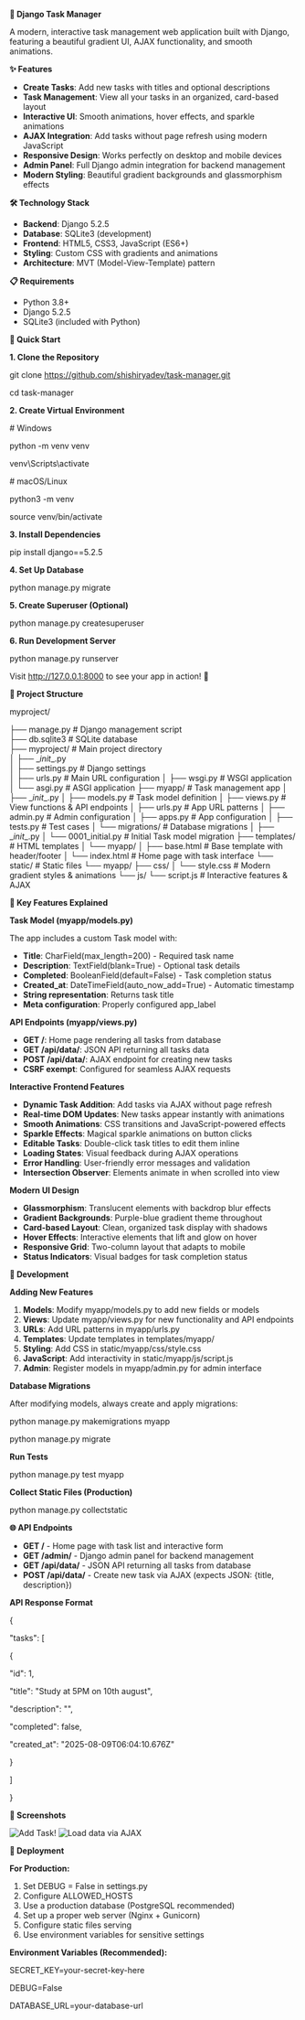**🚀 Django Task Manager**

A modern, interactive task management web application built with Django, featuring a beautiful gradient UI, AJAX functionality, and smooth animations.

**✨ Features**

- **Create Tasks**: Add new tasks with titles and optional descriptions
- **Task Management**: View all your tasks in an organized, card-based layout
- **Interactive UI**: Smooth animations, hover effects, and sparkle animations
- **AJAX Integration**: Add tasks without page refresh using modern JavaScript
- **Responsive Design**: Works perfectly on desktop and mobile devices
- **Admin Panel**: Full Django admin integration for backend management
- **Modern Styling**: Beautiful gradient backgrounds and glassmorphism effects

**🛠️ Technology Stack**

- **Backend**: Django 5.2.5
- **Database**: SQLite3 (development)
- **Frontend**: HTML5, CSS3, JavaScript (ES6+)
- **Styling**: Custom CSS with gradients and animations
- **Architecture**: MVT (Model-View-Template) pattern

**📋 Requirements**

- Python 3.8+
- Django 5.2.5
- SQLite3 (included with Python)

**🚀 Quick Start**

**1\. Clone the Repository**

git clone <https://github.com/shishiryadev/task-manager.git>

cd task-manager

**2\. Create Virtual Environment**

\# Windows

python -m venv venv

venv\\Scripts\\activate

\# macOS/Linux

python3 -m venv

source venv/bin/activate

**3\. Install Dependencies**

pip install django==5.2.5

**4\. Set Up Database**

python manage.py migrate

**5\. Create Superuser (Optional)**

python manage.py createsuperuser

**6\. Run Development Server**

python manage.py runserver

Visit <http://127.0.0.1:8000> to see your app in action! 🎉

**📁 Project Structure**

myproject/

├── manage.py # Django management script  
├── db.sqlite3 # SQLite database  
├── myproject/ # Main project directory  
│ ├── \__init_\_.py  
│ ├── settings.py # Django settings  
│ ├── urls.py # Main URL configuration
│ ├── wsgi.py # WSGI application
│ └── asgi.py # ASGI application
├── myapp/ # Task management app
│ ├── \__init_\_.py
│ ├── models.py # Task model definition
│ ├── views.py # View functions & API endpoints
│ ├── urls.py # App URL patterns
│ ├── admin.py # Admin configuration
│ ├── apps.py # App configuration
│ ├── tests.py # Test cases
│ └── migrations/ # Database migrations
│ ├── \__init_\_.py
│ └── 0001_initial.py # Initial Task model migration
├── templates/ # HTML templates
│ └── myapp/
│ ├── base.html # Base template with header/footer
│ └── index.html # Home page with task interface
└── static/ # Static files
└── myapp/
├── css/
│ └── style.css # Modern gradient styles & animations
└── js/
└── script.js # Interactive features & AJAX

**🎨 Key Features Explained**

**Task Model (myapp/models.py)**

The app includes a custom Task model with:

- **Title**: CharField(max_length=200) - Required task name
- **Description**: TextField(blank=True) - Optional task details
- **Completed**: BooleanField(default=False) - Task completion status
- **Created_at**: DateTimeField(auto_now_add=True) - Automatic timestamp
- **String representation**: Returns task title
- **Meta configuration**: Properly configured app_label

**API Endpoints (myapp/views.py)**

- **GET /**: Home page rendering all tasks from database
- **GET /api/data/**: JSON API returning all tasks data
- **POST /api/data/**: AJAX endpoint for creating new tasks
- **CSRF exempt**: Configured for seamless AJAX requests

**Interactive Frontend Features**

- **Dynamic Task Addition**: Add tasks via AJAX without page refresh
- **Real-time DOM Updates**: New tasks appear instantly with animations
- **Smooth Animations**: CSS transitions and JavaScript-powered effects
- **Sparkle Effects**: Magical sparkle animations on button clicks
- **Editable Tasks**: Double-click task titles to edit them inline
- **Loading States**: Visual feedback during AJAX operations
- **Error Handling**: User-friendly error messages and validation
- **Intersection Observer**: Elements animate in when scrolled into view

**Modern UI Design**

- **Glassmorphism**: Translucent elements with backdrop blur effects
- **Gradient Backgrounds**: Purple-blue gradient theme throughout
- **Card-based Layout**: Clean, organized task display with shadows
- **Hover Effects**: Interactive elements that lift and glow on hover
- **Responsive Grid**: Two-column layout that adapts to mobile
- **Status Indicators**: Visual badges for task completion status

**🔧 Development**

**Adding New Features**

1. **Models**: Modify myapp/models.py to add new fields or models
2. **Views**: Update myapp/views.py for new functionality and API endpoints
3. **URLs**: Add URL patterns in myapp/urls.py
4. **Templates**: Update templates in templates/myapp/
5. **Styling**: Add CSS in static/myapp/css/style.css
6. **JavaScript**: Add interactivity in static/myapp/js/script.js
7. **Admin**: Register models in myapp/admin.py for admin interface

**Database Migrations**

After modifying models, always create and apply migrations:

python manage.py makemigrations myapp

python manage.py migrate

**Run Tests**

python manage.py test myapp

**Collect Static Files (Production)**

python manage.py collectstatic

**🌐 API Endpoints**

- **GET /** - Home page with task list and interactive form
- **GET /admin/** - Django admin panel for backend management
- **GET /api/data/** - JSON API returning all tasks from database
- **POST /api/data/** - Create new task via AJAX (expects JSON: {title, description})

**API Response Format**

{

"tasks": \[

{

"id": 1,

"title": "Study at 5PM on 10th august",

"description": "",

"completed": false,

"created_at": "2025-08-09T06:04:10.676Z"

}

\]

}

**📱 Screenshots**

 ![Add Task!](task-manager-1.png) ![Load data via AJAX](task-manager-2.png)



**🚀 Deployment**

**For Production:**

1. Set DEBUG = False in settings.py
2. Configure ALLOWED_HOSTS
3. Use a production database (PostgreSQL recommended)
4. Set up a proper web server (Nginx + Gunicorn)
5. Configure static files serving
6. Use environment variables for sensitive settings

**Environment Variables (Recommended):**

SECRET_KEY=your-secret-key-here

DEBUG=False

DATABASE_URL=your-database-url
